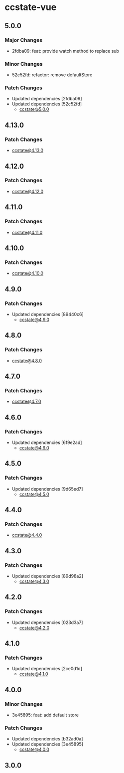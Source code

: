 # ccstate-vue

## 5.0.0

### Major Changes

- 2fdba09: feat: provide watch method to replace sub

### Minor Changes

- 52c52fd: refactor: remove defaultStore

### Patch Changes

- Updated dependencies [2fdba09]
- Updated dependencies [52c52fd]
  - ccstate@5.0.0

## 4.13.0

### Patch Changes

- ccstate@4.13.0

## 4.12.0

### Patch Changes

- ccstate@4.12.0

## 4.11.0

### Patch Changes

- ccstate@4.11.0

## 4.10.0

### Patch Changes

- ccstate@4.10.0

## 4.9.0

### Patch Changes

- Updated dependencies [89440c6]
  - ccstate@4.9.0

## 4.8.0

### Patch Changes

- ccstate@4.8.0

## 4.7.0

### Patch Changes

- ccstate@4.7.0

## 4.6.0

### Patch Changes

- Updated dependencies [6f9e2ad]
  - ccstate@4.6.0

## 4.5.0

### Patch Changes

- Updated dependencies [9d65ed7]
  - ccstate@4.5.0

## 4.4.0

### Patch Changes

- ccstate@4.4.0

## 4.3.0

### Patch Changes

- Updated dependencies [89d98a2]
  - ccstate@4.3.0

## 4.2.0

### Patch Changes

- Updated dependencies [023d3a7]
  - ccstate@4.2.0

## 4.1.0

### Patch Changes

- Updated dependencies [2ce0d1d]
  - ccstate@4.1.0

## 4.0.0

### Minor Changes

- 3e45895: feat: add default store

### Patch Changes

- Updated dependencies [b32ad0a]
- Updated dependencies [3e45895]
  - ccstate@4.0.0

## 3.0.0
